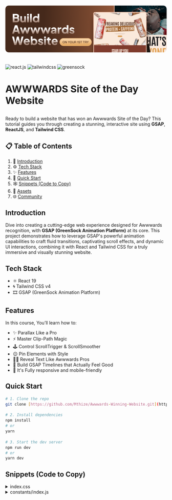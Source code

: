 <div >
 <br />
  <div align="center" >
   <a href="https://youtu.be/pqYxZ8jd768" target="_blank">
     <img  src="public/images/Final.png" style="border-radius:10px;"  alt="Project Banner">
   </a></div>
 <br />
 <br />

 <div>
   <img src="https://img.shields.io/badge/-React_JS_V19-black?style=for-the-badge&logoColor=white&logo=react&color=007ACC" alt="react.js" />
   <img src="https://img.shields.io/badge/-Tailwind_CSS_v4-black?style=for-the-badge&logoColor=white&logo=tailwindcss&color=030712" alt="tailwindcss" />
   <img src="https://img.shields.io/badge/-GSAP-black?style=for-the-badge&logoColor=white&logo=greensock&color=88CE02" alt="greensock" />

 </div>

 <h3 style="font-weight:700;font-size:30px;">AWWWARDS Site of the Day Website</h3>

  <div >
    Ready to build a website that has won an Awwwards Site of the Day?
    This tutorial guides you through creating a stunning, interactive site using <b>GSAP</b>, <b>ReactJS</b>, and <b>Tailwind CSS</b>.
   </div>
</div>

## 📋 <a name="table">Table of Contents</a>

1. 🚀 [Introduction](#introduction)
2. ⚙️ [Tech Stack](#tech-stack)
3. ✨ [Features](#features)
4. 🤸 [Quick Start](#quick-start)
5. 🕸️ [Snippets (Code to Copy)](#snippets)
6. 🔗 [Assets](#links)
7. 🌐 [Community](#more)

## Introduction

Dive into creating a cutting-edge web experience designed for Awwwards recognition, with **GSAP (GreenSock Animation Platform)** at its core. This project demonstrates how to leverage GSAP's powerful animation capabilities to craft fluid transitions, captivating scroll effects, and dynamic UI interactions, combining it with React and Tailwind CSS for a truly immersive and visually stunning website.

## Tech Stack

- ⚛️ React 19
- 🌀 Tailwind CSS v4
- 🎞️ GSAP (GreenSock Animation Platform)

## Features

In this course, You’ll learn how to:

- ✨ Parallax Like a Pro
- ⚡️ Master Clip-Path Magic
- 🕹️ Control ScrollTrigger & ScrollSmoother
- 😉 Pin Elements with Style
- 🧑‍💻 Reveal Text Like Awwwards Pros
- 👏 Build GSAP Timelines that Actually Feel Good
- 📱 It's Fully responsive and mobile-friendly

## Quick Start

```bash
# 1. Clone the repo
git clone [https://github.com/Mthize/Awwwards-Winning-Website.git](https://github.com/Mthize/Awwwards-Winning-Website.git)

# 2. Install dependencies
npm install
# or
yarn

# 3. Start the dev server
npm run dev
# or
yarn dev
```

## Snippets (Code to Copy)

<details>
  <summary>index.css</summary>

```css
@import url("https://fonts.googleapis.com/css2?family=Antonio:wght@100..700&display=swap");
@import "tailwindcss";

@font-face {
  font-family: "ProximaNova, sans-serif";
  src: url("/fonts/ProximaNova-Regular.otf");
}

@theme {
  --color-black: #222123;
  --color-main-bg: #232224;
  --color-white: #ffffff;
  --color-dark-brown: #523122;
  --color-mid-brown: #a26833;
  --color-light-brown: #e3a458;
  --color-red-brown: #7f3b2d;
  --color-yellow-brown: #a26833;
  --color-milk-yellow: #e3d3bc;
  --color-red: #a02128;
  --color-milk: #faeade;
  --font-sans: "Antonio", sans-serif;
  --font-paragraph: "ProximaNova, sans-serif";
}

html,
body {
  margin: 0;
  padding: 0;
  box-sizing: border-box;
  background-color: #faeade;
  color: #523122;
  font-family: "Antonio", sans-serif;
  overflow-x: hidden;
  scroll-behavior: smooth;
  scrollbar-width: none; /* Firefox */
  -ms-overflow-style: none; /* IE 10+ */
}

body::-webkit-scrollbar {
  display: none; /* Chrome, Safari */
}

@layer utilities {
  .flex-center {
    @apply flex justify-center items-center;
  }
  .col-center {
    @apply flex flex-col justify-center items-center;
  }
  .abs-center {
    @apply absolute top-1/2 left-1/2 -translate-x-1/2 -translate-y-1/2;
  }
  .general-title {
    @apply 2xl:text-[8.5rem] md:text-8xl text-5xl font-bold uppercase leading-[9vw] tracking-[-.35vw];
  }
}

@layer components {
  .paragraph-line {
    @apply text-nowrap overflow-hidden;
  }

  .hero-container {
    @apply relative bg-milk w-screen h-dvh overflow-hidden;

    .hero-content {
      @apply relative z-10 w-full h-full flex flex-col 2xl:justify-center items-center translate-y-10 2xl:pt-0 md:pt-32 pt-24;

      .hero-title {
        @apply text-dark-brown 2xl:text-[8.5rem] md:text-[6.5rem] text-[3.3rem] font-bold uppercase leading-[9vw] tracking-[-.35vw] 2xl:mb-0 mb-5;
      }

      .hero-text-scroll {
        @apply rotate-[-3deg] mb-8 border-[.5vw] border-milk;

        .hero-subtitle {
          @apply bg-mid-brown;
        }

        h1 {
          @apply uppercase 2xl:text-[8.5rem] md:text-[6.5rem] text-[3.3rem] font-bold text-[#fce1cd] leading-[9vw] tracking-[-.35vw] 2xl:px-[1.2vw] px-3 2xl:pb-[1vw] pb-5 2xl:py-0 py-3;
        }
      }

      h2 {
        @apply font-paragraph text-dark-brown text-center md:max-w-lg max-w-sm px-5 md:text-lg leading-[115%] mt-3;
      }

      .hero-button {
        @apply md:mt-16 mt-10 text-dark-brown bg-light-brown uppercase font-bold text-lg rounded-full md:p-5 p-3 md:px-16 px-10;
      }
    }
  }

  .message-content {
    @apply bg-[#7f3b2d] text-milk min-h-dvh overflow-hidden flex justify-center items-center relative z-20;

    .msg-wrapper {
      @apply 2xl:text-[8.5rem] md:text-8xl text-5xl font-bold uppercase leading-[9vw] tracking-[-.35vw] flex flex-col justify-center items-center md:gap-24 gap-14;

      h1:first-of-type {
        @apply 2xl:max-w-4xl md:max-w-2xl max-w-xs text-center  text-[#faeade10];
      }

      h1:last-of-type {
        @apply 2xl:max-w-7xl md:max-w-4xl max-w-xs text-center  text-[#faeade10];
      }
    }

    p {
      @apply text-center font-paragraph;
    }

    h1,
    h2 {
      @apply leading-none;
    }

    .msg-text-scroll {
      @apply rotate-[3deg] 2xl:translate-y-5 -translate-y-5 absolute z-10 border-[.5vw] border-[#7f3b2d];
    }
  }

  .flavor-section {
    @apply min-h-dvh bg-milk;

    .flavor-text-scroll {
      @apply rotate-[-3deg] md:translate-y-5 border-[.5vw] border-milk absolute z-10;
    }

    .first-text-split h1 {
      @apply md:text-center text-dark-brown;
    }

    .second-text-split h1 {
      @apply md:text-center;
    }

    .slider-wrapper {
      @apply lg:h-dvh min-h-dvh md:min-h-fit w-full mt-0 md:mt-20 xl:mt-0;

      .flavors {
        @apply h-full w-full flex md:flex-row flex-col items-center 2xl:gap-72 lg:gap-52 md:gap-24 gap-7 flex-nowrap;

        .drinks {
          @apply absolute left-1/2 -translate-x-1/2 bottom-0 md:h-full h-80;
        }

        .elements {
          @apply absolute md:top-0 md:bottom-auto bottom-10 w-full;
        }

        h1 {
          @apply absolute md:bottom-10 md:left-10 bottom-5 left-5 text-milk md:text-6xl text-3xl font-semibold uppercase tracking-tighter;
        }
      }
    }
  }

  .nutrition-section {
    @apply min-h-dvh 2xl:h-[120dvh] overflow-hidden relative;

    .big-img {
      @apply w-full absolute 2xl:h-full md:h-2/3 h-1/2 left-0 bottom-0 object-bottom 2xl:object-contain object-cover;
    }

    .nutrition-title {
      @apply 2xl:max-w-4xl xl:max-w-2xl md:py-0 py-3 md:pb-5 pb-0 lg:pb-0 md:text-center text-[#513022];
    }

    .nutrition-text-scroll {
      @apply rotate-[-3deg] border-[.5vw] border-[#e3d3bc] text-nowrap opacity-0 md:-mt-32 -mt-24;
    }

    .nutrition-box {
      @apply absolute md:bottom-16 bottom-5 w-full md:px-0 px-5;

      .list-wrapper {
        @apply bg-[#fdebd2] rounded-full border-[.5vw] border-[#e8ddca] mx-auto max-w-7xl md:py-8 py-5 md:px-0 px-5 flex justify-between items-center;

        p {
          @apply text-[#865720];
        }
      }

      .spacer-border {
        @apply absolute right-0 top-1/2 transform -translate-y-1/2 md:h-24 h-16 w-px bg-[#C89C6E];
      }
    }
  }

  .benefit-section {
    @apply min-h-dvh bg-[#222123] overflow-hidden relative;

    p {
      @apply text-milk font-paragraph text-center text-lg;
    }

    .first-title {
      @apply rotate-[3deg] relative z-10;
    }

    .second-title {
      @apply rotate-[-1deg] md:-translate-y-5;
    }

    .third-title {
      @apply rotate-[1deg] md:-translate-y-12 relative z-10;
    }

    .fourth-title {
      @apply rotate-[-5deg] md:-translate-y-12;
    }

    .vd-pin-section {
      @apply md:h-[110vh] h-dvh overflow-hidden md:!-translate-y-[15%] md:mt-0 mt-20;

      video {
        @apply size-full absolute inset-0 object-cover;
      }

      .play-btn {
        @apply absolute top-1/2 left-1/2 -translate-x-1/2 -translate-y-1/2 size-[9vw] flex justify-center items-center bg-[#ffffff1a] backdrop-blur-xl rounded-full;
      }

      img:first-of-type {
        @apply size-[15vw];
      }
    }
  }

  .testimonials-section {
    @apply bg-milk relative w-full h-[120dvh];

    .pin-box {
      @apply flex items-center justify-center w-full ps-52 absolute 2xl:bottom-32 bottom-[50vh];

      .vd-card {
        @apply md:w-96 w-80 flex-none md:rounded-[2vw] rounded-3xl -ms-44 overflow-hidden 2xl:relative absolute border-[.5vw] border-milk;
      }
    }

    h1 {
      @apply uppercase text-[20.5vw] leading-[105%] tracking-[-.4vw] ml-[2vw] font-bold;
    }
  }

  .footer-section {
    @apply 2xl:min-h-dvh overflow-hidden relative bg-[#222123];

    .social-btn {
      @apply border border-[#faeade33] md:size-[5vw] size-14 md:p-0 p-3 flex justify-center items-center rounded-full hover:bg-[#ffffff1a] transition-colors cursor-pointer;
    }

    input {
      @apply 2xl:text-4xl text-3xl placeholder:font-bold placeholder:tracking-tighter;
    }

    .copyright-box {
      @apply 2xl:absolute w-full md:px-10 px-5 py-7 bottom-0 text-milk opacity-50 md:text-lg font-paragraph flex gap-7 md:flex-row flex-col-reverse md:justify-between justify-center items-center;

      p {
        @apply text-center;
      }
    }
  }
}

.nutrition-section {
  background-color: #faeade00;
  background-image: radial-gradient(circle, #f3ece2, #dcccb0);
}

.spin-circle {
  animation: spin 20s linear infinite;
}
@keyframes spin {
  from {
    transform: rotate(0deg);
  }
  to {
    transform: rotate(360deg);
  }
}
```

</details>

<details>
  <summary>constants/index.js</summary>

```js
const flavorlists = [
  {
    name: "Chocolate Milk",
    color: "brown",
    rotation: "md:rotate-[-8deg] rotate-0",
  },
  {
    name: "Stawberry Milk",
    color: "red",
    rotation: "md:rotate-[8deg] rotate-0",
  },
  {
    name: "Cookies & Cream",
    color: "blue",
    rotation: "md:rotate-[-8deg] rotate-0",
  },
  {
    name: "Peanut Butter Chocolate",
    color: "orange",
    rotation: "md:rotate-[8deg] rotate-0",
  },
  {
    name: "Vanilla Milkshake",
    color: "white",
    rotation: "md:rotate-[-8deg] rotate-0",
  },
  {
    name: "Max Chocolate Milk",
    color: "black",
    rotation: "md:rotate-[8deg] rotate-0",
  },
];

const nutrientLists = [
  { label: "Potassium", amount: "245mg" },
  { label: "Calcium", amount: "500mg" },
  { label: "Vitamin A", amount: "176mcg" },
  { label: "Vitamin D", amount: "5mcg" },
  { label: "Iron", amount: "1mg" },
];

const cards = [
  {
    src: "/videos/f1.mp4",
    rotation: "rotate-z-[-10deg]",
    name: "Madison",
    img: "/images/p1.png",
    translation: "translate-y-[-5%]",
  },
  {
    src: "/videos/f2.mp4",
    rotation: "rotate-z-[4deg]",
    name: "Alexander",
    img: "/images/p2.png",
  },
  {
    src: "/videos/f3.mp4",
    rotation: "rotate-z-[-4deg]",
    name: "Andrew",
    img: "/images/p3.png",
    translation: "translate-y-[-5%]",
  },
  {
    src: "/videos/f4.mp4",
    rotation: "rotate-z-[4deg]",
    name: "Bryan",
    img: "/images/p4.png",
    translation: "translate-y-[5%]",
  },
  {
    src: "/videos/f5.mp4",
    rotation: "rotate-z-[-10deg]",
    name: "Chris",
    img: "/images/p5.png",
  },
  {
    src: "/videos/f6.mp4",
    rotation: "rotate-z-[4deg]",
    name: "Devante",
    img: "/images/p6.png",
    translation: "translate-y-[5%]",
  },
  {
    src: "/videos/f7.mp4",
    rotation: "rotate-z-[-3deg]",
    name: "Melisa",
    img: "/images/p7.png",
    translation: "translate-y-[10%]",
  },
];

export { flavorlists, nutrientLists, cards };
```

</details>
